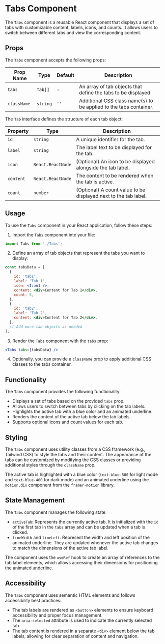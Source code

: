 # Tabs Component

The `Tabs` component is a reusable React component that displays a set of tabs with customizable content, labels, icons, and counts. It allows users to switch between different tabs and view the corresponding content.

## Props

The `Tabs` component accepts the following props:

| Prop Name   | Type                 | Default | Description                                                 |
|-------------|----------------------|---------|-------------------------------------------------------------|
| `tabs`      | `Tab[]`              | -       | An array of tab objects that define the tabs to be displayed. |
| `className` | `string`             | `''`    | Additional CSS class name(s) to be applied to the tabs container. |

The `Tab` interface defines the structure of each tab object:

| Property   | Type              | Description                                                 |
|------------|-------------------|-------------------------------------------------------------|
| `id`       | `string`          | A unique identifier for the tab.                            |
| `label`    | `string`          | The label text to be displayed for the tab.                 |
| `icon`     | `React.ReactNode` | (Optional) An icon to be displayed alongside the tab label. |
| `content`  | `React.ReactNode` | The content to be rendered when the tab is active.          |
| `count`    | `number`          | (Optional) A count value to be displayed next to the tab label. |

## Usage

To use the `Tabs` component in your React application, follow these steps:

1. Import the `Tabs` component into your file:

```jsx
import Tabs from './Tabs';
```

2. Define an array of tab objects that represent the tabs you want to display:

```jsx
const tabsData = [
  {
    id: 'tab1',
    label: 'Tab 1',
    icon: <Icon1 />,
    content: <div>Content for Tab 1</div>,
    count: 5,
  },
  {
    id: 'tab2',
    label: 'Tab 2',
    content: <div>Content for Tab 2</div>,
  },
  // Add more tab objects as needed
];
```

3. Render the `Tabs` component with the `tabs` prop:

```jsx
<Tabs tabs={tabsData} />
```

4. Optionally, you can provide a `className` prop to apply additional CSS classes to the tabs container.

## Functionality

The `Tabs` component provides the following functionality:

- Displays a set of tabs based on the provided `tabs` prop.
- Allows users to switch between tabs by clicking on the tab labels.
- Highlights the active tab with a blue color and an animated underline.
- Renders the content of the active tab below the tab labels.
- Supports optional icons and count values for each tab.

## Styling

The `Tabs` component uses utility classes from a CSS framework (e.g., Tailwind CSS) to style the tabs and their content. The appearance of the tabs can be customized by modifying the CSS classes or providing additional styles through the `className` prop.

The active tab is highlighted with a blue color (`text-blue-500` for light mode and `text-blue-400` for dark mode) and an animated underline using the `motion.div` component from the `framer-motion` library.

## State Management

The `Tabs` component manages the following state:

- `activeTab`: Represents the currently active tab. It is initialized with the `id` of the first tab in the `tabs` array and can be updated when a tab is clicked.
- `lineWidth` and `lineLeft`: Represent the width and left position of the animated underline. They are updated whenever the active tab changes to match the dimensions of the active tab label.

The component uses the `useRef` hook to create an array of references to the tab label elements, which allows accessing their dimensions for positioning the animated underline.

## Accessibility

The `Tabs` component uses semantic HTML elements and follows accessibility best practices:

- The tab labels are rendered as `<button>` elements to ensure keyboard accessibility and proper focus management.
- The `aria-selected` attribute is used to indicate the currently selected tab.
- The tab content is rendered in a separate `<div>` element below the tab labels, allowing for clear separation of content and navigation.